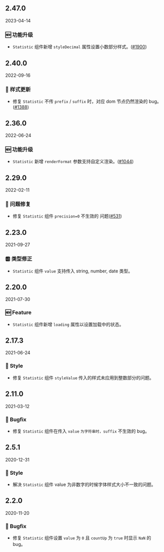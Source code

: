 ## 2.47.0

2023-04-14

### 🆕 功能升级

- `Statistic` 组件新增 `styleDecimal` 属性设置小数部分样式。([#1900](https://github.com/arco-design/arco-design/pull/1900))

## 2.40.0

2022-09-16

### 💅 样式更新

- 修复 `Statistic` 不传 `prefix` / `suffix` 时，对应 dom 节点仍然渲染的 bug。([#1388](https://github.com/arco-design/arco-design/pull/1388))

## 2.36.0

2022-06-24

### 🆕 功能升级

- `Statistic` 新增 `renderFormat` 参数支持自定义渲染。([#1044](https://github.com/arco-design/arco-design/pull/1044))

## 2.29.0

2022-02-11

### 🐛 问题修复

- 修复 `Statistic` 组件 `precision=0` 不生效的 问题([#531](https://github.com/arco-design/arco-design/pull/531))

## 2.23.0

2021-09-27

### 🆎 类型修正

- `Statistic` 组件 `value` 支持传入 string, number, date 类型。

## 2.20.0

2021-07-30

### 🆕 Feature

- `Statistic` 组件新增 `loading` 属性以设置加载中的状态。

## 2.17.3

2021-06-24

### 💅 Style

- 修复 `Statistic` 组件 `styleValue` 传入的样式未应用到整数部分的问题。

## 2.11.0

2021-03-12

### 🐛 Bugfix

- 修复 `Statistic` 组件在传入 `value` `为字符串时，suffix` 不生效的 bug。



## 2.5.1

2020-12-31

### 💅 Style

- 解决 `Statistic` 组件 value 为非数字的时候字体样式大小不一致的问题。

## 2.2.0

2020-11-20

### 🐛 Bugfix

- 修复 `Statistic` 组件设置 `value` 为 `0` 且 `countUp` 为 `true` 时显示 `NaN` 的 bug。

